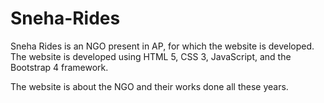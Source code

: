 # Sneha-Rides

Sneha Rides is an NGO present in AP, for which the website is developed. The website is developed using HTML 5, CSS 3, JavaScript, and the Bootstrap 4 framework.

The website is about the NGO and their works done all these years.
